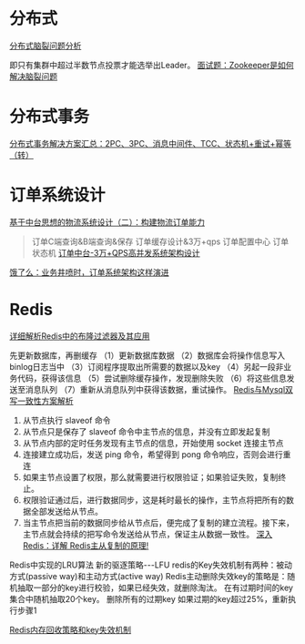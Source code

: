 # 分布式
[分布式脑裂问题分析](https://blog.csdn.net/xinquanv1/article/details/103126372?utm_medium=distribute.pc_relevant.none-task-blog-BlogCommendFromMachineLearnPai2-1.nonecase&depth_1-utm_source=distribute.pc_relevant.none-task-blog-BlogCommendFromMachineLearnPai2-1.nonecase)

即只有集群中超过半数节点投票才能选举出Leader。
[面试题：Zookeeper是如何解决脑裂问题](https://blog.csdn.net/u013374645/article/details/93140148)

# 分布式事务


[分布式事务解决方案汇总：2PC、3PC、消息中间件、TCC、状态机+重试+幂等（转）](https://www.cnblogs.com/myseries/p/10939355.html)

# 订单系统设计

[基于中台思想的物流系统设计（二）：构建物流订单能力](https://zhuanlan.zhihu.com/p/47812118)

> 订单C端查询&B端查询&保存
> 订单缓存设计&3万+qps
> 订单配置中心
> 订单状态机
[订单中台-3万+QPS高并发系统架构设计](https://blog.csdn.net/YaphetS__YJ/article/details/100124543)


[饿了么：业务井喷时，订单系统架构这样演进](https://mp.weixin.qq.com/s?__biz=MjM5MDE0Mjc4MA==&mid=2650993858&idx=1&sn=ce2cc36b737da8c00ba5cfb5cfe9488a&scene=1&srcid=0825qULkRUx9IU5zxzG2VJ9w&from=singlemessage&isappinstalled=0#wechat_redirect)


# Redis

[详细解析Redis中的布隆过滤器及其应用](https://www.cnblogs.com/heihaozi/p/12174478.html)


先更新数据库，再删缓存
（1）更新数据库数据
（2）数据库会将操作信息写入binlog日志当中
（3）订阅程序提取出所需要的数据以及key
（4）另起一段非业务代码，获得该信息
（5）尝试删除缓存操作，发现删除失败
（6）将这些信息发送至消息队列
（7）重新从消息队列中获得该数据，重试操作。
[Redis与Mysql双写一致性方案解析](https://zhuanlan.zhihu.com/p/59167071)


1. 从节点执行 slaveof 命令
2. 从节点只是保存了 slaveof 命令中主节点的信息，并没有立即发起复制
3. 从节点内部的定时任务发现有主节点的信息，开始使用 socket 连接主节点
4. 连接建立成功后，发送 ping 命令，希望得到 pong 命令响应，否则会进行重连
5. 如果主节点设置了权限，那么就需要进行权限验证；如果验证失败，复制终止。
6. 权限验证通过后，进行数据同步，这是耗时最长的操作，主节点将把所有的数据全部发送给从节点。
7. 当主节点把当前的数据同步给从节点后，便完成了复制的建立流程。接下来，主节点就会持续的把写命令发送给从节点，保证主从数据一致性。
[深入Redis：详解 Redis主从复制的原理!](https://zhuanlan.zhihu.com/p/60239657)


Redis中实现的LRU算法
新的驱逐策略---LFU
redis的Key失效机制有两种：被动方式(passive way)和主动方式(active way)
Redis主动删除失效key的策略是：随机抽取一部分的key进行校验，如果已经失效，就删除淘汰。
在有过期时间的key集合中随机抽取20个key。
删除所有的过期key
如果过期的key超过25%，重新执行步骤1

[Redis内存回收策略和key失效机制](https://zhuanlan.zhihu.com/p/149528273)